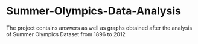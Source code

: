 # Summer-Olympics-Data-Analysis
The project contains answers as well as graphs obtained after the analysis of Summer Olympics Dataset from 1896 to 2012
